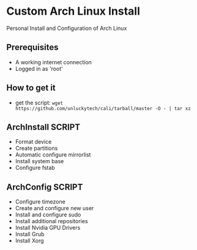 # Custom Arch Linux Install

Personal Install and Configuration of Arch Linux

## Prerequisites

- A working internet connection
- Logged in as 'root'

## How to get it

- get the script: ` wget https://github.com/unluckytech/cali/tarball/master -O - | tar xz `


## ArchInstall SCRIPT
- Format device
- Create partitions
- Automatic configure mirrorlist
- Install system base
- Configure fstab

## ArchConfig SCRIPT
- Configure timezone
- Create and configure new user
- Install and configure sudo
- Install additional repositories
- Install Nvidia GPU Drivers
- Install Grub
- Install Xorg
